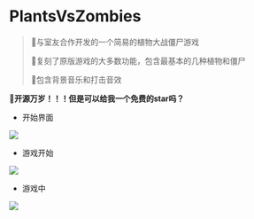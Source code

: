 # PlantsVsZombies
> :rocket:与室友合作开发的一个简易的植物大战僵尸游戏
>
> :rocket:复刻了原版游戏的大多数功能，包含最基本的几种植物和僵尸
>
> :rocket:包含背景音乐和打击音效


👋**开源万岁！！！但是可以给我一个免费的star吗？**

* 开始界面

![](md-img/begin.png)

* 游戏开始

![](md-img/1.png)

* 游戏中

![](md-img/2.png)

